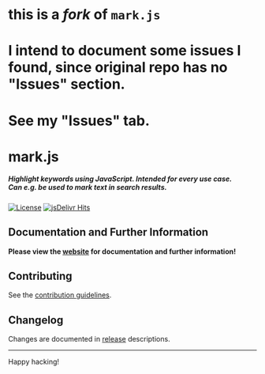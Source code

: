 # this is a _fork_ of `mark.js`  
# I intend to document some issues I found, since original repo has no "Issues" section.
# See my "Issues" tab.

# mark.js

##### Highlight keywords using JavaScript. Intended for every use case. <br> Can e.g. be used to mark text in search results.

[![License][license-image]][license]
[![jsDelivr Hits][jsdelivr-image]][jsdelivr]

## Documentation and Further Information

**Please view the [website][website] for documentation and further information!**

## Contributing

See the [contribution guidelines][contributing].

## Changelog

Changes are documented in [release][releases] descriptions.

---

Happy hacking!

[license]: https://raw.githubusercontent.com/julmot/mark.js/master/LICENSE
[jsdelivr]: https://www.jsdelivr.com/package/npm/mark.js

[license-image]: https://img.shields.io/badge/license-MIT-blue.svg
[jsdelivr-image]: https://data.jsdelivr.com/v1/package/npm/mark.js/badge?style=rounded

[website]: https://markjs.io/
[contributing]: https://github.com/julmot/mark.js/blob/master/CONTRIBUTING.md
[releases]: https://github.com/julmot/mark.js/releases
